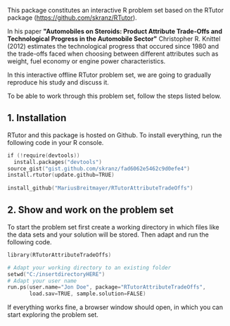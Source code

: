 This package constitutes an interactive R problem set based on the RTutor package (https://github.com/skranz/RTutor). 

In his paper **"Automobiles on Steroids: Product Attribute Trade-Offs and Technological Progress in the Automobile Sector"**  Christopher R. Knittel (2012) estimates the technological progress that occured since 1980 and the trade-offs faced when choosing between different attributes such as weight, fuel economy or engine power characteristics.

In this interactive offline RTutor problem set, we are going to gradually reproduce his study and discuss it. 

To be able to work through this problem set, follow the steps listed below.


## 1. Installation

RTutor and this package is hosted on Github. To install everything, run the following code in your R console.
```s
if (!require(devtools))
  install.packages("devtools")
source_gist("gist.github.com/skranz/fad6062e5462c9d0efe4")
install.rtutor(update.github=TRUE)
  
install_github("MariusBreitmayer/RTutorAttributeTradeOffs")
```

## 2. Show and work on the problem set
To start the problem set first create a working directory in which files like the data sets and your solution will be stored. Then adapt and run the following code.
```s
library(RTutorAttributeTradeOffs)

# Adapt your working directory to an existing folder
setwd("C:/insertdirectoryHERE")
# Adapt your user name
run.ps(user.name="Jon Doe", package="RTutorAttributeTradeOffs",
       load.sav=TRUE, sample.solution=FALSE)
```
If everything works fine, a browser window should open, in which you can start exploring the problem set.
